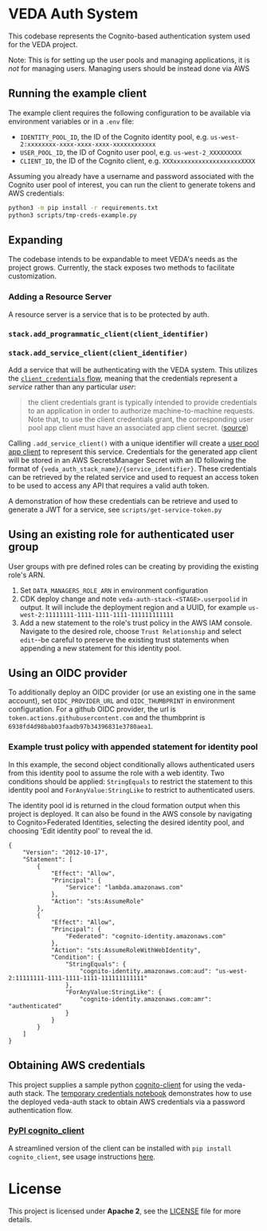 # VEDA Auth System

This codebase represents the Cognito-based authentication system used for the VEDA project.

Note: This is for setting up the user pools and managing applications, it is _not_ for managing users. Managing users should be instead done via AWS

## Running the example client

The example client requires the following configuration to be available via environment variables or in a `.env` file:

- `IDENTITY_POOL_ID`, the ID of the Cognito identity pool, e.g. `us-west-2:xxxxxxxx-xxxx-xxxx-xxxx-xxxxxxxxxxxx`
- `USER_POOL_ID`, the ID of Cognito user pool, e.g. `us-west-2_XXXXXXXXX`
- `CLIENT_ID`, the ID of the Cognito client, e.g. `XXXxxxxxxxxxxxxxxxxxxxXXXX`

Assuming you already have a username and password associated with the Cognito user pool of interest, you can run the client to generate tokens and AWS credentials:

```bash
python3 -m pip install -r requirements.txt
python3 scripts/tmp-creds-example.py
```

## Expanding

The codebase intends to be expandable to meet VEDA's needs as the project grows. Currently, the stack exposes two methods to facilitate customization.

### Adding a Resource Server

A resource server is a service that is to be protected by auth.

### `stack.add_programmatic_client(client_identifier)`

### `stack.add_service_client(client_identifier)`

Add a service that will be authenticating with the VEDA system. This utilizes the [`client_credentials` flow](https://www.oauth.com/oauth2-servers/access-tokens/client-credentials/), meaning that the credentials represent a _service_ rather than any particular _user_:

> the client credentials grant is typically intended to provide credentials to an application in order to authorize machine-to-machine requests. Note that, to use the client credentials grant, the corresponding user pool app client must have an associated app client secret. ([source](https://aws.amazon.com/blogs/mobile/understanding-amazon-cognito-user-pool-oauth-2-0-grants/))

Calling `.add_service_client()` with a unique identifier will create a [user pool app client](https://docs.aws.amazon.com/cognito/latest/developerguide/user-pool-settings-client-apps.html?icmpid=docs_cognito_console_help_panel) to represent this service. Credentials for the generated app client will be stored in an AWS SecretsManager Secret with an ID following the format of `{veda_auth_stack_name}/{service_identifier}`. These credentials can be retrieved by the related service and used to request an access token to be used to access any API that requires a valid auth token.

A demonstration of how these credentials can be retrieve and used to generate a JWT for a service, see `scripts/get-service-token.py`

## Using an existing role for authenticated user group
User groups with pre defined roles can be creating by providing the existing role's ARN. 
1. Set `DATA_MANAGERS_ROLE_ARN` in environment configuration
2. CDK deploy change and note `veda-auth-stack-<STAGE>.userpoolid` in output. It will include the deployment region and a UUID, for example `us-west-2:11111111-1111-1111-1111-111111111111`
3. Add a new statement to the role's trust policy in the AWS IAM console. Navigate to the desired role, choose `Trust Relationship` and select `edit`--be careful to preserve the existing trust statements when appending a new statement for this identity pool.

## Using an OIDC provider
To additionally deploy an OIDC provider (or use an existing one in the same account), set `OIDC_PROVIDER_URL` and `OIDC_THUMBPRINT` in environment configuration. For a github OIDC provider, the url is `token.actions.githubusercontent.com` and the thumbprint is `6938fd4d98bab03faadb97b34396831e3780aea1`.

### Example trust policy with appended statement for identity pool
In this example, the second object conditionally allows authenticated users from this identity pool to assume the role with a web identity. Two conditions should be applied: `StringEquals` to restrict the statement to this identity pool and `ForAnyValue:StringLike` to restrict to authenticated users.

The identity pool id is returned in the cloud formation output when this project is deployed. It can also be found in the AWS console by navigating to Cognito>Federated Identities, selecting the desired identity pool, and choosing 'Edit identity pool' to reveal the id.
```
{
    "Version": "2012-10-17",
    "Statement": [
        {
            "Effect": "Allow",
            "Principal": {
                "Service": "lambda.amazonaws.com"
            },
            "Action": "sts:AssumeRole"
        },
        {
            "Effect": "Allow",
            "Principal": {
                "Federated": "cognito-identity.amazonaws.com"
            },
            "Action": "sts:AssumeRoleWithWebIdentity",
            "Condition": {
                "StringEquals": {
                    "cognito-identity.amazonaws.com:aud": "us-west-2:11111111-1111-1111-1111-111111111111"
                },
                "ForAnyValue:StringLike": {
                    "cognito-identity.amazonaws.com:amr": "authenticated"
                }
            }
        }
    ]
}
```

## Obtaining AWS credentials
This project supplies a sample python [cognito-client](scripts/cognito_client.py) for using the veda-auth stack. The [temporary credentials notebook](scripts/temporary-credentials-example.ipynb) demonstrates how to use the deployed veda-auth stack to obtain AWS credentials via a password authentication flow.

### [PyPI cognito_client](https://pypi.org/project/cognito-client/)
A streamlined version of the client can be installed with `pip install cognito_client`, see usage instructions [here](https://github.com/developmentseed/cognito_client#use).

# License
This project is licensed under **Apache 2**, see the [LICENSE](LICENSE) file for more details.

